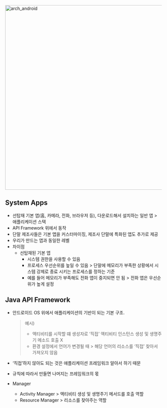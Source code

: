 <img width="593" alt="arch_android" src="https://github.com/gudrmsglgl/android_next_step/assets/16537977/3b15b592-6963-4e9e-9d81-eb497db6b57e">


## System Apps

- 선탑재 기본 앱(홈, 카메라, 전화, 브라우저 등), 다운로드해서 설치하는 일반 앱 > 애플리케이션 스택
- API Framework 위에서 동작
- 단말 제조사들은 기본 앱을 커스터마이징, 제조사 단말에 특화된 앱도 추가로 제공
- 우리가 만드는 앱과 동일한 레벨
- 차이점
    - 선탑재된 기본 앱
        - 시스템 권한을 사용할 수 있음
        - 프로세스 우선순위를 높일 수 있음 > 단말에 메모리가 부족한 상황에서 시스템 강제로 종료 시키는 프로세스를 정하는 기준
        - 예를 들어 메모리가 부족해도 전화 앱이 중지되면 안 됨 > 전화 앱은 우선순위가 높게 설정

## Java API Framework

- 안드로이드 OS 위에서 애플리케이션의 기반이 되는 기본 구조.

  > 예시)
  >
  > - 액티비티를 시작할 떄 생성자로 ‘직접’ 액티비티 인스턴스 생성 및 생명주기 메소드 호출 X
  > - 환경 설정에서 언어가 변경될 때 > 해당 언어의 리소스를 ‘직접’ 찾아서 가져오지 않음
- ‘직접’하지 않아도 되는 것은 애플리케이션 프레임워크 알아서 하기 때문
- 규칙에 따라서 만들면 나머지는 프레임워크의 몫
- Manager
    - Activity Manager > 액티비티 생성 및 생명주기 메서드를 호출 역할
    - Resource Manager > 리소스를 찾아주는 역할
